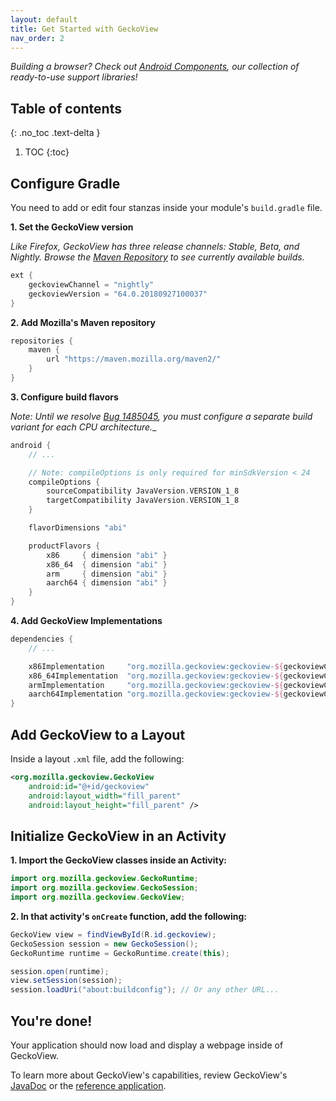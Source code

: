 ```yaml
---
layout: default
title: Get Started with GeckoView
nav_order: 2
---
```


_Building a browser? Check out [Android Components](https://mozilla-mobile.github.io/android-components/), our collection of ready-to-use support libraries!_

## Table of contents
{: .no_toc .text-delta }

1. TOC
{:toc}

## Configure Gradle

You need to add or edit four stanzas inside your module's `build.gradle` file.

**1. Set the GeckoView version**

_Like Firefox, GeckoView has three release channels: Stable, Beta, and Nightly. Browse the [Maven Repository](https://maven.mozilla.org/?prefix=maven2/org/mozilla/geckoview/) to see currently available builds._

```groovy
ext {
    geckoviewChannel = "nightly"
    geckoviewVersion = "64.0.20180927100037"
}
```

**2. Add Mozilla's Maven repository**
```groovy
repositories {
    maven {
        url "https://maven.mozilla.org/maven2/"
    }
}
```

**3. Configure build flavors**

_Note: Until we resolve [Bug 1485045](https://bugzilla.mozilla.org/show_bug.cgi?id=1485045), you must configure a separate build variant for each CPU architecture.__

```groovy
android {
    // ...

    // Note: compileOptions is only required for minSdkVersion < 24
    compileOptions {
        sourceCompatibility JavaVersion.VERSION_1_8
        targetCompatibility JavaVersion.VERSION_1_8
    }

    flavorDimensions "abi"

    productFlavors {
        x86     { dimension "abi" }
        x86_64  { dimension "abi" }
        arm     { dimension "abi" }
        aarch64 { dimension "abi" }
    }
}
```

**4. Add GeckoView Implementations**

```groovy
dependencies {
    // ...

    x86Implementation     "org.mozilla.geckoview:geckoview-${geckoviewChannel}-x86:${geckoviewVersion}"
    x86_64Implementation  "org.mozilla.geckoview:geckoview-${geckoviewChannel}-x86_64:${geckoviewVersion}"
    armImplementation     "org.mozilla.geckoview:geckoview-${geckoviewChannel}-armeabi-v7a:${geckoviewVersion}"
    aarch64Implementation "org.mozilla.geckoview:geckoview-${geckoviewChannel}-arm64-v8a:${geckoviewVersion}"
}
```

## Add GeckoView to a Layout

Inside a layout `.xml` file, add the following:

```xml
<org.mozilla.geckoview.GeckoView
    android:id="@+id/geckoview"
    android:layout_width="fill_parent"
    android:layout_height="fill_parent" />
```

## Initialize GeckoView in an Activity

**1. Import the GeckoView classes inside an Activity:**

```java
import org.mozilla.geckoview.GeckoRuntime;
import org.mozilla.geckoview.GeckoSession;
import org.mozilla.geckoview.GeckoView;
```

**2. In that activity's <code>onCreate</code> function, add the following:**

```java
GeckoView view = findViewById(R.id.geckoview);
GeckoSession session = new GeckoSession();
GeckoRuntime runtime = GeckoRuntime.create(this);

session.open(runtime);
view.setSession(session);
session.loadUri("about:buildconfig"); // Or any other URL...
```

## You're done!

Your application should now load and display a webpage inside of GeckoView.

To learn more about GeckoView's capabilities, review GeckoView's [JavaDoc](https://mozilla.github.io/geckoview/javadoc/mozilla-central/) or the [reference application](https://searchfox.org/mozilla-central/source/mobile/android/geckoview_example).